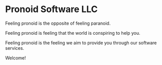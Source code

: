 # Pronoid Software LLC
Feeling pronoid is the opposite of feeling paranoid.

Feeling pronoid is feeling that the world is conspiring to help you.

Feeling pronoid is the feeling we aim to provide you through our software services.

Welcome!
